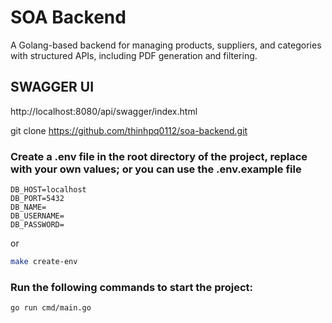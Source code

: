 # SOA Backend

A Golang-based backend for managing products, suppliers, and categories with structured APIs, including PDF generation and filtering.

## SWAGGER UI
http://localhost:8080/api/swagger/index.html


git clone https://github.com/thinhpq0112/soa-backend.git


### Create a .env file in the root directory of the project, replace with your own values; or you can use the .env.example file

```env
DB_HOST=localhost
DB_PORT=5432
DB_NAME=
DB_USERNAME=
DB_PASSWORD=
```

or
```bash
make create-env
```

### Run the following commands to start the project:

```bash
go run cmd/main.go
```
